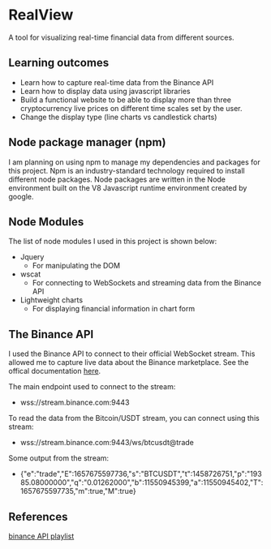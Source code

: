 # RealView
A tool for visualizing real-time financial data from different sources.
## Learning outcomes
* Learn how to capture real-time data from the Binance API
* Learn how to display data using javascript libraries
* Build a functional website to be able to display more than three cryptocurrency live prices on different time scales set by the user.
* Change the display type (line charts vs candlestick charts)

## Node package manager (npm)
I am planning on using npm to manage my dependencies and packages for this project. 
Npm is an industry-standard technology required to install different node packages. Node packages are written in the Node environment built on the V8 Javascript runtime environment created by google.

## Node Modules
The list of node modules I used in this project is shown below:
* Jquery
    - For manipulating the DOM
* wscat
    - For connecting to WebSockets and streaming data from the Binance API
* Lightweight charts
    - For displaying financial information in chart form 

## The Binance API
I used the Binance API to connect to their official WebSocket stream. This allowed me to capture live data about the Binance marketplace.
See the offical documentation [here](https://github.com/binance/binance-spot-api-docs/blob/master/web-socket-streams.md).

The main endpoint used to connect to the stream: 
- wss://stream.binance.com:9443

To read the data from the Bitcoin/USDT stream, you can connect using this stream:
- wss://stream.binance.com:9443/ws/btcusdt@trade

Some output from the stream:
- {"e":"trade","E":1657675597736,"s":"BTCUSDT","t":1458726751,"p":"19385.08000000","q":"0.01262000","b":11550945399,"a":11550945402,"T":1657675597735,"m":true,"M":true}
## References

[binance API playlist](https://www.youtube.com/playlist?list=PLvzuUVysUFOuB1kJQ3S2G-nB7_nHhD7Ay)